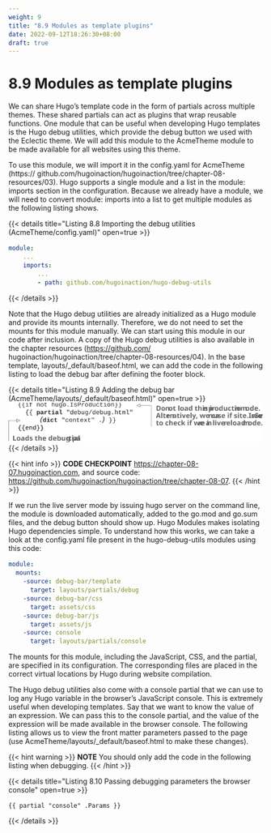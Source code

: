 ```yaml
---
weight: 9
title: "8.9 Modules as template plugins"
date: 2022-09-12T18:26:30+08:00
draft: true
---
```


# 8.9 Modules as template plugins

We can share Hugo’s template code in the form of partials across multiple themes. These shared partials can act as plugins that wrap reusable functions. One module that can be useful when developing Hugo templates is the Hugo debug utilities, which provide the debug button we used with the Eclectic theme. We will add this module to the AcmeTheme module to be made available for all websites using this theme.

To use this module, we will import it in the config.yaml for AcmeTheme (https:// github.com/hugoinaction/hugoinaction/tree/chapter-08-resources/03).   Hugo   supports a single module and a list in the module: imports section in the configuration. Because we already have a module, we will need to convert module: imports into a list to get multiple modules as the following listing shows.

{{< details title="Listing 8.8 Importing the debug utilities (AcmeTheme/config.yaml)" open=true >}}
```yaml
module:
    ...
    imports:
        ...
        - path: github.com/hugoinaction/hugo-debug-utils
```
{{< /details >}}

Note that the Hugo debug utilities are already initialized as a Hugo module and provide its mounts internally. Therefore, we do not need to set the mounts for this module manually. We can start using this module in our code after inclusion. A copy of the Hugo debug utilities is also available in the chapter resources (https://github.com/ hugoinaction/hugoinaction/tree/chapter-08-resources/04).  In  the  base  template, layouts/_default/baseof.html, we can add the code in the following listing to load the debug bar after defining the footer block.

{{< details title="Listing 8.9  Adding the debug bar (AcmeTheme/layouts/_default/baseof.html)" open=true >}}
![Listing8.9](Listing8.9.svg)
{{< /details >}}    

{{< hint info >}}
**CODE CHECKPOINT**    https://chapter-08-07.hugoinaction.com, and source code: https://github.com/hugoinaction/hugoinaction/tree/chapter-08-07.
{{< /hint >}}

If we run the live server mode by issuing hugo server on the command line, the module is downloaded automatically, added to the go.mod and go.sum  files,  and  the  debug button should show up. Hugo Modules makes isolating Hugo dependencies simple. To understand how this works, we can take a look at the config.yaml file present in the hugo-debug-utils modules using this code:
```yaml
module: 
  mounts:
    -source: debug-bar/template
      target: layouts/partials/debug
    -source: debug-bar/css
      target: assets/css
    -source: debug-bar/js
      target: assets/js
    -source: console
      target: layouts/partials/console
```

The mounts for this module, including the JavaScript, CSS, and the partial, are specified in its configuration. The corresponding files are placed in the correct virtual locations by Hugo during website compilation.

The Hugo debug utilities also come with a console partial that we can use to log any Hugo variable in the browser’s JavaScript console. This is extremely useful when developing templates. Say that we want to know the value of an expression. We can pass this to the console partial, and the value of the expression will be made available in the browser console. The following listing allows us to view the front matter parameters passed to the page (use AcmeTheme/layouts/_default/baseof.html to make these changes).

{{< hint warning >}}
**NOTE** You should only add the code in the following listing when debugging.
{{< /hint >}}

{{< details title="Listing 8.10  Passing debugging parameters the browser console" open=true >}}
```
{{ partial "console" .Params }}
```
{{< /details >}}